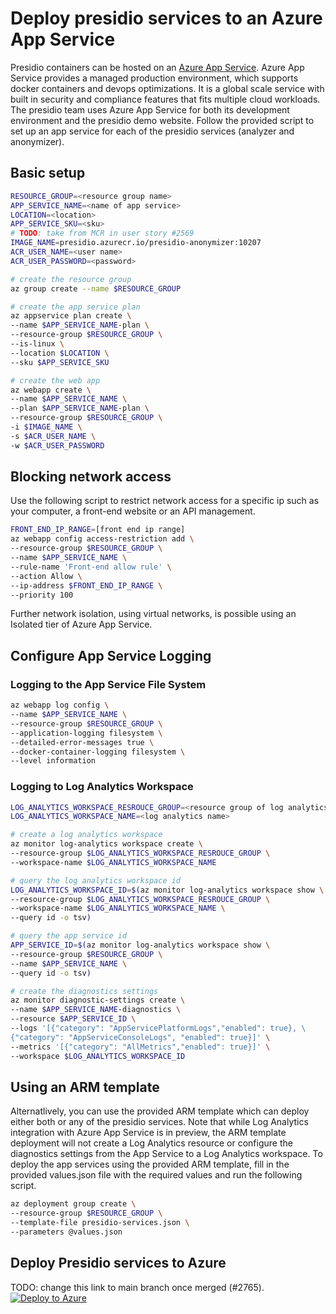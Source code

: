 # Deploy presidio services to an Azure App Service

Presidio containers can be hosted on an [Azure App Service](https://docs.microsoft.com/en-us/azure/app-service/).
Azure App Service provides a managed production environment, which supports docker
 containers and devops optimizations. It is a global scale service with built in
  security and compliance features that fits multiple cloud workloads. The presidio
   team uses Azure App Service for both its development environment and the presidio
    demo website. Follow the provided script to set up an app service for each of
    the presidio services (analyzer and anonymizer).

## Basic setup

``` bash
RESOURCE_GROUP=<resource group name>
APP_SERVICE_NAME=<name of app service>
LOCATION=<location>
APP_SERVICE_SKU=<sku>
# TODO: take from MCR in user story #2569
IMAGE_NAME=presidio.azurecr.io/presidio-anonymizer:10207
ACR_USER_NAME=<user name>
ACR_USER_PASSWORD=<password>

# create the resource group
az group create --name $RESOURCE_GROUP

# create the app service plan
az appservice plan create \
--name $APP_SERVICE_NAME-plan \
--resource-group $RESOURCE_GROUP \
--is-linux \
--location $LOCATION \
--sku $APP_SERVICE_SKU

# create the web app
az webapp create \
--name $APP_SERVICE_NAME \
--plan $APP_SERVICE_NAME-plan \
--resource-group $RESOURCE_GROUP \
-i $IMAGE_NAME \
-s $ACR_USER_NAME \
-w $ACR_USER_PASSWORD
```

## Blocking network access

Use the following script to restrict network access for a specific ip such as your
 computer, a front-end website or an API management.

``` bash
FRONT_END_IP_RANGE=[front end ip range]
az webapp config access-restriction add \
--resource-group $RESOURCE_GROUP \
--name $APP_SERVICE_NAME \
--rule-name 'Front-end allow rule' \
--action Allow \
--ip-address $FRONT_END_IP_RANGE \
--priority 100
```

Further network isolation, using virtual networks, is possible using an Isolated
 tier of Azure App Service.

## Configure App Service Logging

### Logging to the App Service File System

``` bash
az webapp log config \
--name $APP_SERVICE_NAME \
--resource-group $RESOURCE_GROUP \
--application-logging filesystem \
--detailed-error-messages true \
--docker-container-logging filesystem \
--level information
```

### Logging to Log Analytics Workspace

``` bash
LOG_ANALYTICS_WORKSPACE_RESROUCE_GROUP=<resource group of log analytics>
LOG_ANALYTICS_WORKSPACE_NAME=<log analytics name>

# create a log analytics workspace
az monitor log-analytics workspace create \
--resource-group $LOG_ANALYTICS_WORKSPACE_RESROUCE_GROUP \
--workspace-name $LOG_ANALYTICS_WORKSPACE_NAME

# query the log analytics workspace id
LOG_ANALYTICS_WORKSPACE_ID=$(az monitor log-analytics workspace show \
--resource-group $LOG_ANALYTICS_WORKSPACE_RESROUCE_GROUP \
--workspace-name $LOG_ANALYTICS_WORKSPACE_NAME \
--query id -o tsv)

# query the app service id
APP_SERVICE_ID=$(az monitor log-analytics workspace show \
--resource-group $RESOURCE_GROUP \
--name $APP_SERVICE_NAME \
--query id -o tsv)

# create the diagnostics settings
az monitor diagnostic-settings create \
--name $APP_SERVICE_NAME-diagnostics \
--resource $APP_SERVICE_ID \
--logs '[{"category": "AppServicePlatformLogs","enabled": true}, \
{"category": "AppServiceConsoleLogs", "enabled": true}]' \
--metrics '[{"category": "AllMetrics","enabled": true}]' \
--workspace $LOG_ANALYTICS_WORKSPACE_ID
```

## Using an ARM template

Alternatlively, you can use the provided ARM template which can deploy either both
 or any of the presidio services.
Note that while Log Analytics integration with Azure App Service is in preview,
 the ARM template deployment will not create a Log Analytics resource or configure
  the diagnostics settings from the App Service to a Log Analytics workspace.
To deploy the app services using the provided ARM template, fill in the provided
 values.json file with the required values and run the following script.

```bash
az deployment group create \
--resource-group $RESOURCE_GROUP \
--template-file presidio-services.json \
--parameters @values.json
```

## Deploy Presidio services to Azure

TODO: change this link to main branch once merged (#2765).
[![Deploy to Azure](https://aka.ms/deploytoazurebutton)](https://portal.azure.com/#create/Microsoft.Template/uri/https%3A%2F%2Fraw.githubusercontent.com%2Fmicrosoft%2Fpresidio%2FV2%2Fdocs%2Fsamples%2Fdeployments%2Fapp-service%2Fpresidio-services.json)
